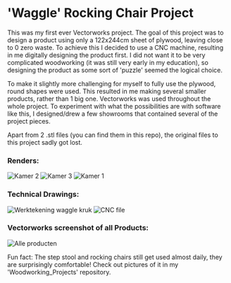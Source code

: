 # 'Waggle' Rocking Chair Project

This was my first ever Vectorworks project. The goal of this project was to design a product using only a 122x244cm sheet of plywood, leaving close to 0 zero waste.
To achieve this I decided to use a CNC machine, resulting in me digitally designing the product first. 
I did not want it to be very complicated woodworking (it was still very early in my education), so designing the product as some sort of 'puzzle' seemed the logical choice.

To make it slightly more challenging for myself to fully use the plywood, round shapes were used. This resulted in me making several smaller products, rather than 1 big one. 
Vectorworks was used throughout the whole project. To experiment with what the possibilities are with software like this, I designed/drew a few showrooms that contained several of the project pieces. 

Apart from 2 .stl files (you can find them in this repo), the original files to this project sadly got lost.

### Renders:

![Kamer 2](https://github.com/user-attachments/assets/9c40acc3-63ba-411a-bb73-dcf954ee4f5f)
![Kamer 3](https://github.com/user-attachments/assets/dc670dfb-1a59-4468-ac05-5a68e2297a74)
![Kamer 1](https://github.com/user-attachments/assets/a971ed38-87c9-4bec-99c8-cd149b676756)

### Technical Drawings:

![Werktekening waggle kruk](https://github.com/user-attachments/assets/b7b66434-0505-4261-b3e2-eea65953f462)
![CNC file](https://github.com/user-attachments/assets/86140f51-570f-4912-a6cc-a08969356b6f)

### Vectorworks screenshot of all Products:

![Alle producten](https://github.com/user-attachments/assets/e9421450-0257-4a5e-aab2-78f9db7cda07)

Fun fact: The step stool and rocking chairs still get used almost daily, they are surprisingly comfortable! Check out pictures of it in my 'Woodworking_Projects' repository.

